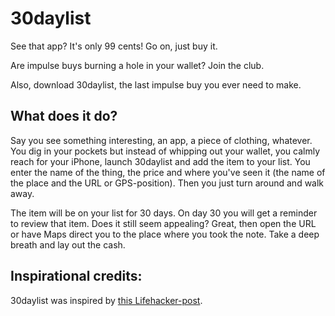 # 30daylist

See that app? It's only 99 cents! Go on, just buy it.

Are impulse buys burning a hole in your wallet? Join the club.

Also, download 30daylist, the last impulse buy you ever need to make.

## What does it do?

Say you see something interesting, an app, a piece of clothing, whatever. You dig in your pockets but instead of whipping out your wallet, you calmly reach for your iPhone, launch 30daylist and add the item to your list. You enter the name of the thing, the price and where you've seen it (the name of the place and the URL or GPS-position). Then you just turn around and walk away.

The item will be on your list for 30 days. On day 30 you will get a reminder to review that item. Does it still seem appealing? Great, then open the URL or have Maps direct you to the place where you took the note. Take a deep breath and lay out the cash.

## Inspirational credits:

30daylist was inspired by [this Lifehacker-post](http://lifehacker.com/5331634/skip-impulse-buys-with-a-30+day-list).

